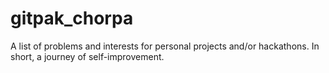 # gitpak_chorpa
A list of problems and interests for personal projects and/or hackathons. In short, a journey of self-improvement.
